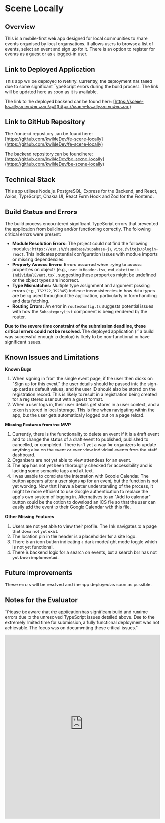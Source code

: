 # Scene Locally

## Overview

This is a mobile-first web app designed for local communities to share events organised by local organsations. It allows users to browse a list of events, select an event and sign up for it. There is an option to register for events as a guest or as a logged-in user.

## Link to Deployed Application

This app will be deployed to Netlify. Currently, the deployment has failed due to some significant TypeScript errors during the build process.
The link will be updated here as soon as it is available.

The link to the deployed backend can be found here:
[https://scene-locally.onrender.com/api](https://scene-locally.onrender.com)

## Link to GitHub Repository

The frontend repository can be found here:
[https://github.com/kwildeDev/fe-scene-locally](https://github.com/kwildeDev/fe-scene-locally)

The backend repository can be found here:
[https://github.com/kwildeDev/be-scene-locally](https://github.com/kwildeDev/be-scene-locally)

## Technical Stack

This app utilises Node.js, PostgreSQL, Express for the Backend, and React, Axios, TypeScript, Chakra UI, React Form Hook and Zod for the Frontend.

## Build Status and Errors

The build process encountered significant TypeScript errors that prevented the application from building and/or functioning correctly. The following critical errors were present:

* **Module Resolution Errors:** The project could not find the following modules: `https://esm.sh/@supabase/supabase-js`, `vite`, `@vitejs/plugin-react`. This indicates potential configuration issues with module imports or missing dependencies.
* **Property Access Errors:** Errors occurred when trying to access properties on objects (e.g., `user` in `Header.tsx`, `end_datetime` in `IndividualEvent.tsx`), suggesting these properties might be undefined or the object types are incorrect.
* **Type Mismatches:** Multiple type assignment and argument passing errors (e.g., `TS2322`, `TS2345`) indicate inconsistencies in how data types are being used throughout the application, particularly in form handling and data fetching.
* **Routing Errors:** An error in `routesConfig.ts` suggests potential issues with how the `SubcategoryList` component is being rendered by the router.

**Due to the severe time constraint of the submission deadline, these critical errors could not be resolved.** The deployed application (if a build was successful enough to deploy) is likely to be non-functional or have significant issues.

## Known Issues and Limitations

**Known Bugs**

1.  When signing in from the single event page, if the user then clicks on "Sign up for this event," the user details should be passed into the sign-up card as default values, and the user ID should also be stored on the registration record. This is likely to result in a registration being created for a registered user but with a guest format.
2.  When a user logs in, their user details get stored in a user context, and a token is stored in local storage. This is fine when navigating within the app, but the user gets automatically logged out on a page reload.

**Missing Features from the MVP**

1.  Currently, there is the functionality to delete an event if it is a draft event and to change the status of a draft event to published, published to cancelled, or completed. There isn't yet a way for organizers to update anything else on the event or even view individual events from the staff dashboard.
2.  Organizers are not yet able to view attendees for an event.
3.  The app has not yet been thoroughly checked for accessibility and is lacking some semantic tags and alt text.
4.  I was unable to complete the integration with Google Calendar. The button appears after a user signs up for an event, but the function is not yet working. Now that I have a better understanding of the process, it might be more efficient to use Google authentication to replace the app's own system of logging in. Alternatives to an "Add to calendar" button could be the option to download an ICS file so that the user can easily add the event to their Google Calendar with this file.

**Other Missing Features**

1.  Users are not yet able to view their profile. The link navigates to a page that does not yet exist.
2.  The location pin in the header is a placeholder for a site logo.
3.  There is an icon button indicating a dark mode/light mode toggle which is not yet functional.
4.  There is backend logic for a search on events, but a search bar has not yet been implemented.

## Future Improvements

These errors will be resolved and the app deployed as soon as possible.

## Notes for the Evaluator

"Please be aware that the application has significant build and runtime errors due to the unresolved TypeScript issues detailed above. Due to the extremely limited time for submission, a fully functional deployment was not achievable. The focus was on documenting these critical issues."



<iframe src="https://intelligent-violin-296.notion.site/ebd/1ebd5a94b8fe80d2a9ccdbd91ffd2c34" width="100%" height="600" frameborder="0" allowfullscreen />